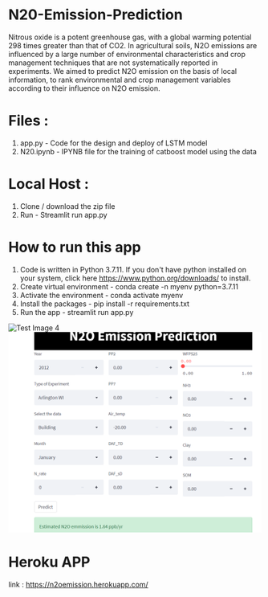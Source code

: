 # N20-Emission-Prediction
Nitrous oxide is a potent greenhouse gas, with a global warming potential 298 times greater than that of CO2. In agricultural soils, N2O emissions are influenced by a large number of environmental characteristics and crop management techniques that are not systematically reported in experiments.  We aimed to predict N2O emission on the basis of local information, to rank environmental and crop management variables according to their influence on N2O emission.

# Files :
1. app.py - Code for the design and deploy of LSTM model
2. N20.ipynb - IPYNB file for the training of catboost model using the data

# Local Host :
1. Clone / download the zip file
2. Run - Streamlit run app.py

# How to run this app
1. Code is written in Python 3.7.11. If you don't have python installed on your system, click here https://www.python.org/downloads/ to install.
2. Create virtual environment - conda create -n myenv python=3.7.11
3. Activate the environment - conda activate myenv
4. Install the packages - pip install -r requirements.txt
5. Run the app - streamlit run app.py 

![Test Image 4](https://github.com/chinmay002/N20-Emission-Prediction/n2o_app.png)
![Test Image 3](/n2o_app.png)
# Heroku APP
link : https://n2oemission.herokuapp.com/
